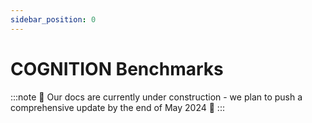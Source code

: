 ```yaml
---
sidebar_position: 0
---
```


# COGNITION Benchmarks

:::note
🚧 Our docs are currently under construction - we plan to push a comprehensive update by the end of May 2024 🚧
:::